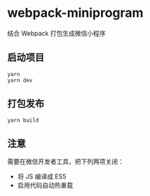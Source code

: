 # webpack-miniprogram

结合 Webpack 打包生成微信小程序

## 启动项目

```shell
yarn
yarn dev
```

## 打包发布

```
yarn build
```

## 注意

需要在微信开发者工具，把下列两项关闭：

- 将 JS 编译成 ES5
- 启用代码自动热重载
